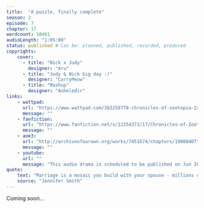 ```yaml
---
title:  "A puzzle, finally complete"
season: 2
episode: 7
chapter: 17
wordcount: 10401
audioLength: "1:05:00"
status: published # Can be: planned, published, recorded, produced
copyrights:
    cover:
      - title: "Nick x Judy"
        designer: "Aru"
      - title: "Judy & Nick big day :)"
        designer: "CarryMeow"
      - title: "Mashup"
        designer: "Anheledir"
links:
    - wattpad:
      url: "https://www.wattpad.com/383259770-chronicles-of-zootopia-2x07-a-puzzle-finally"
      message: ""
    - fanfiction:
      url: "https://www.fanfiction.net/s/12254372/17/Chronicles-of-Zootopia"
      message: ""
    - aoe3:
      url: "http://archiveofourown.org/works/7451674/chapters/19808407"
      message: ""
    - youtube:
      url: ""
      message: "This audio drama is scheduled to be published on Jun 26, 2017!"
quote:
    text: "Marriage is a mosaic you build with your spouse - millions of tiny moments that create your love story."
    source: "Jennifer Smith"
---
```

Coming soon...